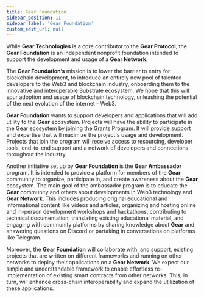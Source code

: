 ```yaml
---
title: Gear Foundation
sidebar_position: 11
sidebar_label: 'Gear Foundation'
custom_edit_url: null
---
```


While **Gear Technologies** is a core contributor to the **Gear Protocol**, the **Gear Foundation** is an independent nonprofit foundation intended to support the development and usage of a **Gear Network**. 

The **Gear Foundation’s** mission is to lower the barrier to entry for blockchain development, to introduce an entirely new pool of talented developers to the Web3 and blockchain industry, onboarding them to the innovative and interoperable Substrate ecosystem. We hope that this will spur adoption and usage of blockchain technology, unleashing the potential of the next evolution of the internet - Web3.

**Gear Foundation** wants to support developers and applications that will add utility to the **Gear** ecosystem. Projects will have the ability to participate in the Gear ecosystem by joining the Grants Program. It will provide support and expertise that will maximize the project's usage and development. Projects that join the program will receive access to resourcing, developer tools, end-to-end support and a network of developers and connections throughout the industry.

Another initiative set up by **Gear Foundation** is the **Gear Ambassador** program. It is intended to provide a platform for members of the **Gear** community to organize, participate in, and create awareness about the **Gear** ecosystem. The main goal of the ambassador program is to educate the **Gear** community and others about developments in Web3 technology and **Gear Network**. This includes producing original educational and informational content like videos and articles, organizing and hosting online and in-person development workshops and hackathons, contributing to technical documentation, translating existing educational material, and engaging with community platforms by sharing knowledge about **Gear** and answering questions on Discord or partaking in conversations on platforms like Telegram.

Moreover, the **Gear Foundation** will collaborate with, and support, existing projects that are written on different frameworks and running on other networks to deploy their applications on a **Gear Network**. We expect our simple and understandable framework to enable effortless re-implementation of existing smart contracts from other networks. This, in turn, will enhance cross-chain interoperability and expand the utilization of these applications.
